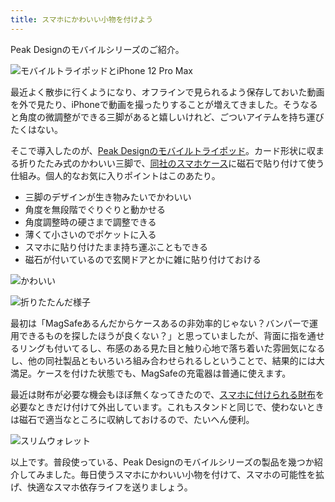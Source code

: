 ```yaml
---
title: スマホにかわいい小物を付けよう
---
```

Peak Designのモバイルシリーズのご紹介。

![](https://lh5.googleusercontent.com/BNWXVbgXGPHqtc_dMpsiC7y4Uo4wkys17w0rqa5JHfBAyt_whSIjxcqOpkuJujBRRf7tOzeVMEKwz1qOFEjLL4UxGe6c1-EovM28C9nJcSAd3_55_izHlNBpEzCbways1yird7KHmdubNcOv8vDNU8rQ_LG-BuuGBr3Ov9KcMfQNJP0oxmMIGcvM "モバイルトライポッドとiPhone 12 Pro Max")

最近よく散歩に行くようになり、オフラインで見られるよう保存しておいた動画を外で見たり、iPhoneで動画を撮ったりすることが増えてきました。そうなると角度の微調整ができる三脚があると嬉しいけれど、ごついアイテムを持ち運びたくはない。

そこで導入したのが、[Peak Designのモバイルトライポッド](https://www.amazon.co.jp/dp/B09FRZPLL3)。カード形状に収まる折りたたみ式のかわいい三脚で、[同社のスマホケース](https://www.amazon.co.jp/dp/B09FP3HP7Z?)に磁石で貼り付けて使う仕組み。個人的なお気に入りポイントはこのあたり。

*   三脚のデザインが生き物みたいでかわいい
*   角度を無段階でぐりぐりと動かせる
*   角度調整時の硬さまで調整できる
*   薄くて小さいのでポケットに入る
*   スマホに貼り付けたまま持ち運ぶこともできる
*   磁石が付いているので玄関ドアとかに雑に貼り付けておける

![](https://lh4.googleusercontent.com/PYs40ioQ1ApU0LSRO8anp0w17xvRHjihPN0sQhzLsJEK57gzTUjKJcDzRRDVrqYVbIASGMeCocQltKoCBBbOqlSTwpxo0HgZ86RVBegrr8_FyAcOQACAej1w7JFw9NrmF137dEosY6quiTygBI4L1I9QceuT8lgil1NDJELAnIUHRX_XOQcPOevZ "かわいい")

![](https://lh3.googleusercontent.com/mO5nuXnIOoKNFvJAuUliY5zxFcCnUc22nxcTeOrZPcAKf1kEbvcH9OA2tMKLQbu2-99VLnhKjnti1sU29Wbn8y4Wle2_HDdQNlMG8p0itQqwSlhb1GjgdgaGn7qWZlbzsOXsr06Vquyrhvv1iIX45zPFsuQxByCFT0Mq_QYqUPzQXk_Z7_slfSoS "折りたたんだ様子")

最初は「MagSafeあるんだからケースあるの非効率的じゃない？バンパーで運用できるものを探したほうが良くない？」と思っていましたが、背面に指を通せるリングも付いてるし、布感のある見た目と触り心地で落ち着いた雰囲気になるし、他の同社製品ともいろいろ組み合わせられるしということで、結果的には大満足。ケースを付けた状態でも、MagSafeの充電器は普通に使えます。

最近は財布が必要な機会もほぼ無くなってきたので、[スマホに付けられる財布](https://www.amazon.co.jp/dp/B09FSGW671)を必要なときだけ付けて外出しています。これもスタンドと同じで、使わないときは磁石で適当なところに収納しておけるので、たいへん便利。

![](https://lh5.googleusercontent.com/tu9XFO0L05G1otoQq8Do8OIiecWe53jfqylpthCKGKV3Ctu8FKJH8LJ8ns-KwKTOC93atr5SuqRdqJrVWvxpbTeEqQydgkrS48kdWc-EeGBwrelCMUhG62PQptfMVjrMN06l78v5DZ_TUAP1dJNnBThy3gbyP1vj3e8JMsOyf94yzjnua84rD6P2 "スリムウォレット")

以上です。普段使っている、Peak Designのモバイルシリーズの製品を幾つか紹介してみました。毎日使うスマホにかわいい小物を付けて、スマホの可能性を拡げ、快適なスマホ依存ライフを送りましょう。
